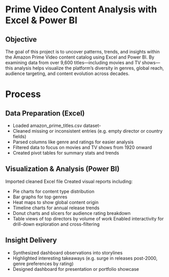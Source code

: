 # Prime Video Content Analysis with Excel & Power BI
## Objective
The goal of this project is to uncover patterns, trends, and insights within the Amazon Prime Video content catalog using Excel and Power BI. By examining data from over 9,600 titles—including movies and TV shows—this analysis helps visualize the platform’s diversity in genres, global reach, audience targeting, and content evolution across decades.

# Process
## Data Preparation (Excel)
  - Loaded amazon_prime_titles.csv dataset-
  - Cleaned missing or inconsistent entries (e.g. empty director or country fields)
  - Parsed columns like genre and ratings for easier analysis
  - Filtered data to focus on movies and TV shows from 1920 onward
  - Created pivot tables for summary stats and trends

## Visualization & Analysis (Power BI)
Imported cleaned Excel file
Created visual reports including:
  - Pie charts for content type distribution
  - Bar graphs for top genres
  - Heat maps to show global content origin
  - Timeline charts for annual release trends
  - Donut charts and slicers for audience rating breakdown
  - Table views of top directors by volume of work
Enabled interactivity for drill-down exploration and cross-filtering

## Insight Delivery
- Synthesized dashboard observations into storylines
- Highlighted interesting takeaways (e.g. surge in releases post-2000, genre preferences by rating)
- Designed dashboard for presentation or portfolio showcase
